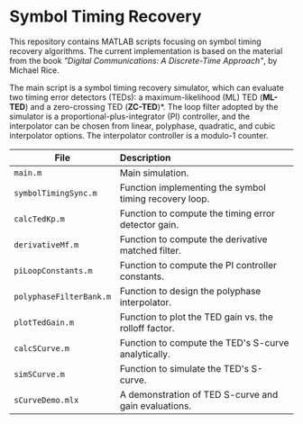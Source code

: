 # Symbol Timing Recovery

This repository contains MATLAB scripts focusing on symbol timing recovery
algorithms. The current implementation is based on the material from the book
*"Digital Communications: A Discrete-Time Approach"*, by Michael Rice.

The main script is a symbol timing recovery simulator, which can evaluate two
timing error detectors (TEDs): a maximum-likelihood (ML) TED (**ML-TED**) and a
zero-crossing TED (**ZC-TED**)*. The loop filter adopted by the simulator is a
proportional-plus-integrator (PI) controller, and the interpolator can be chosen
from linear, polyphase, quadratic, and cubic interpolator options. The
interpolator controller is a modulo-1 counter.

| File                        | Description                                           |
| --------------------------- |:------------------------------------------------------|
| `main.m`                    | Main simulation.                                      |
| `symbolTimingSync.m`        | Function implementing the symbol timing recovery loop.|
| `calcTedKp.m`               | Function to compute the timing error detector gain.   |
| `derivativeMf.m`            | Function to compute the derivative matched filter.    |
| `piLoopConstants.m`         | Function to compute the PI controller constants.      |
| `polyphaseFilterBank.m`     | Function to design the polyphase interpolator.        |
| `plotTedGain.m`             | Function to plot the TED gain vs. the rolloff factor. |
| `calcSCurve.m`              | Function to compute the TED's S-curve analytically.   |
| `simSCurve.m`               | Function to simulate the TED's S-curve.               |
| `sCurveDemo.mlx`            | A demonstration of TED S-curve and gain evaluations.  |
